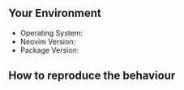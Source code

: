 Your Environment
----------------
<!-- Include details of your environment. -->

*   Operating System:
*   Neovim Version:
*   Package Version:



How to reproduce the behaviour
------------------------------
<!-- Before submitting an issue, make sure to check the docs and closed issues
and FAQ to see if any of the solutions work for you. -->

<!-- Include a code example or the steps that led to the problem. Please try to
be as
specific as possible. -->
